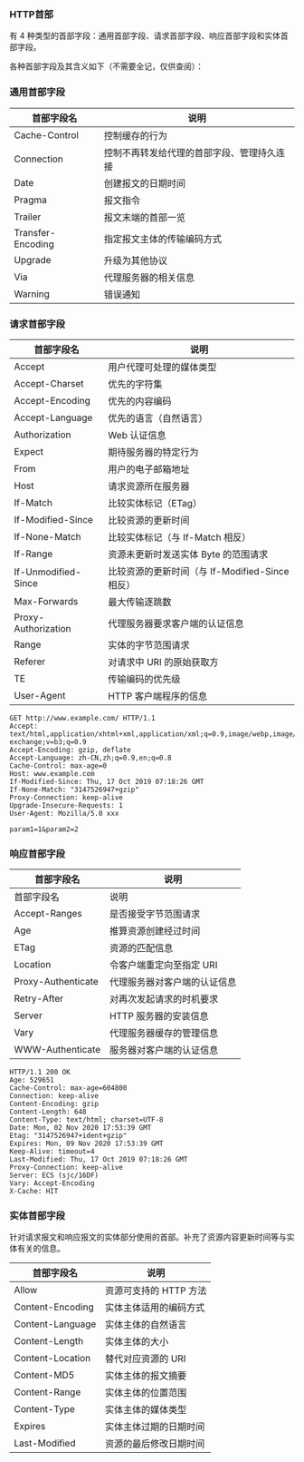 ### HTTP首部

有 4 种类型的首部字段：通用首部字段、请求首部字段、响应首部字段和实体首部字段。

各种首部字段及其含义如下（不需要全记，仅供查阅）：

### 通用首部字段

|首部字段名|说明|
|--|--
|Cache-Control|	控制缓存的行为
Connection	|控制不再转发给代理的首部字段、管理持久连接
Date	|创建报文的日期时间
Pragma|	报文指令
Trailer|	报文末端的首部一览
Transfer-Encoding|	指定报文主体的传输编码方式
Upgrade|	升级为其他协议
Via|	代理服务器的相关信息
Warning|	错误通知


### 请求首部字段

|首部字段名|说明|
|--|--
Accept|	用户代理可处理的媒体类型
Accept-Charset	|优先的字符集
Accept-Encoding	|优先的内容编码
Accept-Language	|优先的语言（自然语言）
Authorization	|Web 认证信息
Expect	|期待服务器的特定行为
From	|用户的电子邮箱地址
Host	|请求资源所在服务器
If-Match	|比较实体标记（ETag）
If-Modified-Since	|比较资源的更新时间
If-None-Match	|比较实体标记（与 If-Match 相反）
If-Range|	资源未更新时发送实体 Byte 的范围请求
If-Unmodified-Since	|比较资源的更新时间（与 If-Modified-Since 相反）
Max-Forwards	|最大传输逐跳数
Proxy-Authorization	|代理服务器要求客户端的认证信息
Range	|实体的字节范围请求
Referer	|对请求中 URI 的原始获取方
TE	|传输编码的优先级
User-Agent|	HTTP 客户端程序的信息

```
GET http://www.example.com/ HTTP/1.1
Accept: text/html,application/xhtml+xml,application/xml;q=0.9,image/webp,image/apng,*/*;q=0.8,application/signed-exchange;v=b3;q=0.9
Accept-Encoding: gzip, deflate
Accept-Language: zh-CN,zh;q=0.9,en;q=0.8
Cache-Control: max-age=0
Host: www.example.com
If-Modified-Since: Thu, 17 Oct 2019 07:18:26 GMT
If-None-Match: "3147526947+gzip"
Proxy-Connection: keep-alive
Upgrade-Insecure-Requests: 1
User-Agent: Mozilla/5.0 xxx

param1=1&param2=2
```

### 响应首部字段

|首部字段名|说明|
|--|--
首部字段名|	说明
Accept-Ranges|	是否接受字节范围请求
Age	|推算资源创建经过时间
ETag|	资源的匹配信息
Location	|令客户端重定向至指定 URI
Proxy-Authenticate|	代理服务器对客户端的认证信息
Retry-After	|对再次发起请求的时机要求
Server|	HTTP 服务器的安装信息
Vary	|代理服务器缓存的管理信息
WWW-Authenticate|	服务器对客户端的认证信息


```
HTTP/1.1 200 OK
Age: 529651
Cache-Control: max-age=604800
Connection: keep-alive
Content-Encoding: gzip
Content-Length: 648
Content-Type: text/html; charset=UTF-8
Date: Mon, 02 Nov 2020 17:53:39 GMT
Etag: "3147526947+ident+gzip"
Expires: Mon, 09 Nov 2020 17:53:39 GMT
Keep-Alive: timeout=4
Last-Modified: Thu, 17 Oct 2019 07:18:26 GMT
Proxy-Connection: keep-alive
Server: ECS (sjc/16DF)
Vary: Accept-Encoding
X-Cache: HIT

```

### 实体首部字段

针对请求报文和响应报文的实体部分使用的首部。补充了资源内容更新时间等与实体有关的信息。

|首部字段名|说明|
|--|--
Allow	|资源可支持的 HTTP 方法
Content-Encoding	|实体主体适用的编码方式
Content-Language	|实体主体的自然语言
Content-Length|	实体主体的大小
Content-Location|	替代对应资源的 URI
Content-MD5	|实体主体的报文摘要
Content-Range	|实体主体的位置范围
Content-Type	|实体主体的媒体类型
Expires|实体主体过期的日期时间
Last-Modified	|资源的最后修改日期时间

